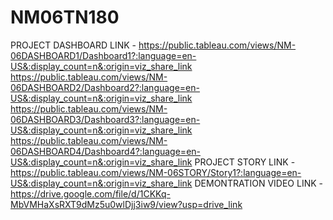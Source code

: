 # NM06TN180
PROJECT DASHBOARD LINK - https://public.tableau.com/views/NM-06DASHBOARD1/Dashboard1?:language=en-US&:display_count=n&:origin=viz_share_link
                         https://public.tableau.com/views/NM-06DASHBOARD2/Dashboard2?:language=en-US&:display_count=n&:origin=viz_share_link
                         https://public.tableau.com/views/NM-06DASHBOARD3/Dashboard3?:language=en-US&:display_count=n&:origin=viz_share_link
                         https://public.tableau.com/views/NM-06DASHBOARD4/Dashboard4?:language=en-US&:display_count=n&:origin=viz_share_link
PROJECT STORY LINK - https://public.tableau.com/views/NM-06STORY/Story1?:language=en-US&:display_count=n&:origin=viz_share_link
DEMONTRATION VIDEO LINK - https://drive.google.com/file/d/1CKKq-MbVMHaXsRXT9dMz5u0wlDjj3iw9/view?usp=drive_link
